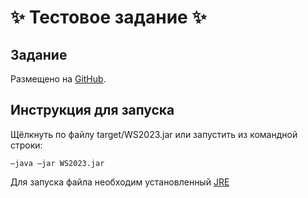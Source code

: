 
# :sparkles: Тестовое задание :sparkles:

## Задание
Размещено на [GitHub](https://github.com/thewhitesoft/student-2023-assignment).

## Инструкция для запуска
Щёлкнуть по файлу target/WS2023.jar или запустить из командной строки:
```
–java –jar WS2023.jar
```
Для запуска файла необходим установленный [JRE](https://www.java.com/en/download/)
